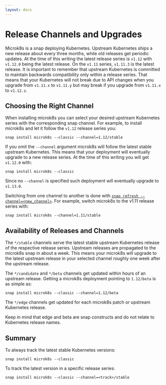 ```yaml
---
layout: docs
---
```

# Release Channels and Upgrades

Microk8s is a snap deploying Kubernetes. Upstream Kubernetes ships a new release about every three months, while old releases get periodic updates. At the time of this writing the latest release series is `v1.12` with `v1.12.0` being the latest release. On the `v1.11` series, `v1.11.3` is the latest release. It is important to remember that upstream Kubernetes is committed to maintain backwards compatibility only within a release series. That means that your Kubernetes will not break due to API changes when you upgrade from `v1.11.x` to `v1.11.y` but may break if you upgrade from `v1.11.x` to `v1.12.z`.


## Choosing the Right Channel

When installing microk8s you can select your desired upstream Kubernetes series with the corresponding snap channel. For example, to install microk8s and let it follow the `v1.12` release series you:

```
snap install microk8s --classic --channel=1.12/stable
```

If you omit the `--channel` argument microk8s will follow the latest stable upstream Kubernetes. This means that your deployment will eventually upgrade to a new release series. At the time of this writing you will get `v1.12.0` with:

```
snap install microk8s --classic
```

Since no `--channel` is specified such deployment will eventually upgrade to `v1.13.0`.


Switching from one channel to another is done with [`snap refresh --channel=<new_channel>`](https://docs.snapcraft.io/reference/snap-command#refresh). For example, switch microk8s to the v1.11 release series with:

```
snap install microk8s --channel=1.11/stable
```

## Availability of Releases and Channels

The `*/stable` channels serve the latest stable upstream Kubernetes release of the respective release series. Upstream releases are propagated to the microk8s snap in about a week. This means your microk8s will upgrade to the latest upstream release in your selected channel roughly one week after the upstream release.

The `*/candidate` and `*/beta` channels get updated within hours of an upstream release. Getting a microk8s deployment pointing to `1.12/beta` is as simple as:

```
snap install microk8s --classic --channel=1.12/beta
```

The `*/edge` channels get updated for each microk8s patch or upstream Kubernetes release.

Keep in mind that edge and beta are snap constructs and do not relate to Kubernetes release names.

## Summary

To always track the latest stable Kubernetes versions:

```
snap install microk8s --classic
```

To track the latest version in a specific release series:

```
snap install microk8s --classic --channel=<track>/stable
```
